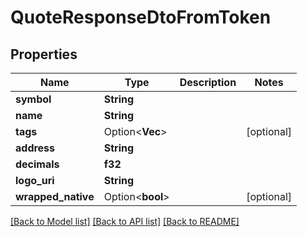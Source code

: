 # QuoteResponseDtoFromToken

## Properties

Name | Type | Description | Notes
------------ | ------------- | ------------- | -------------
**symbol** | **String** |  | 
**name** | **String** |  | 
**tags** | Option<**Vec<String>**> |  | [optional]
**address** | **String** |  | 
**decimals** | **f32** |  | 
**logo_uri** | **String** |  | 
**wrapped_native** | Option<**bool**> |  | [optional]

[[Back to Model list]](../README.md#documentation-for-models) [[Back to API list]](../README.md#documentation-for-api-endpoints) [[Back to README]](../README.md)


